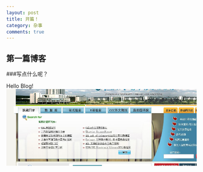 ```yaml
---
layout: post
title: 开篇！
category: 杂事
comments: true
---
```

## 第一篇博客

###写点什么呢？

Hello Blog!
![](images/test.jpg)
